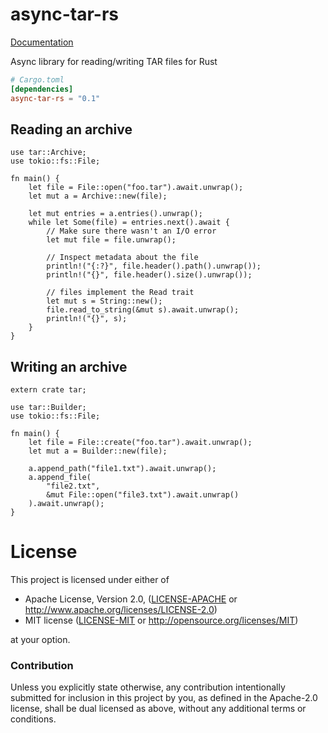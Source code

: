 # async-tar-rs

[Documentation](https://docs.rs/async-tar-rs)

Async library for reading/writing TAR files for Rust

```toml
# Cargo.toml
[dependencies]
async-tar-rs = "0.1"
```

## Reading an archive

```rust,no_run
use tar::Archive;
use tokio::fs::File;

fn main() {
    let file = File::open("foo.tar").await.unwrap();
    let mut a = Archive::new(file);

    let mut entries = a.entries().unwrap();
    while let Some(file) = entries.next().await {
        // Make sure there wasn't an I/O error
        let mut file = file.unwrap();

        // Inspect metadata about the file
        println!("{:?}", file.header().path().unwrap());
        println!("{}", file.header().size().unwrap());

        // files implement the Read trait
        let mut s = String::new();
        file.read_to_string(&mut s).await.unwrap();
        println!("{}", s);
    }
}

```

## Writing an archive

```rust,no_run
extern crate tar;

use tar::Builder;
use tokio::fs::File;

fn main() {
    let file = File::create("foo.tar").await.unwrap();
    let mut a = Builder::new(file);

    a.append_path("file1.txt").await.unwrap();
    a.append_file(
        "file2.txt",
        &mut File::open("file3.txt").await.unwrap()
    ).await.unwrap();
}
```

# License

This project is licensed under either of

 * Apache License, Version 2.0, ([LICENSE-APACHE](LICENSE-APACHE) or
   http://www.apache.org/licenses/LICENSE-2.0)
 * MIT license ([LICENSE-MIT](LICENSE-MIT) or
   http://opensource.org/licenses/MIT)

at your option.

### Contribution

Unless you explicitly state otherwise, any contribution intentionally submitted
for inclusion in this project by you, as defined in the Apache-2.0 license,
shall be dual licensed as above, without any additional terms or conditions.
